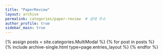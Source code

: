 ```yaml
---
title: "PaperReview"
layout: archive
permalink: categories/paper-review  # 상대 주소
author_profile: true
sidebar_main: true
---
```


{% assign posts = site.categories.MultiModal %}
{% for post in posts %} {% include archive-single.html type=page.entries_layout %} {% endfor %}